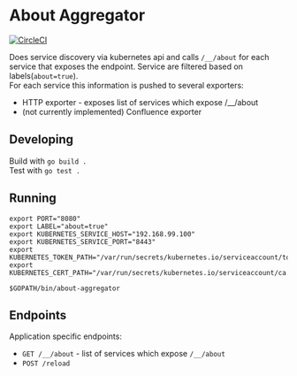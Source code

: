 # About Aggregator
[![CircleCI](https://circleci.com/gh/utilitywarehouse/uw-service-about-aggregator.svg?style=shield)](https://circleci.com/gh/utilitywarehouse/uw-service-about-aggregator)

Does service discovery via kubernetes api and calls `/__/about` for each service that exposes the endpoint. Service are filtered based on labels(`about=true`).   
For each service this information is pushed to several exporters:   

   * HTTP exporter - exposes list of services which expose /__/about   
   * (not currently implemented) Confluence exporter

## Developing

Build with `go build .`  
Test with `go test .`

## Running

```
export PORT="8080"
export LABEL="about=true"
export KUBERNETES_SERVICE_HOST="192.168.99.100"
export KUBERNETES_SERVICE_PORT="8443"
export KUBERNETES_TOKEN_PATH="/var/run/secrets/kubernetes.io/serviceaccount/token"
export KUBERNETES_CERT_PATH="/var/run/secrets/kubernetes.io/serviceaccount/ca.crt"

$GOPATH/bin/about-aggregator
```


## Endpoints   
Application specific endpoints:
   
   * `GET /__/about` - list of services which expose `/__/about`
   * `POST /reload`
   